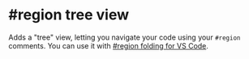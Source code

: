 # #region tree view

Adds a "tree" view, letting you navigate your code using your `#region` comments. You can use it with [#region folding for VS Code](https://marketplace.visualstudio.com/items?itemName=maptz.regionfolder).
